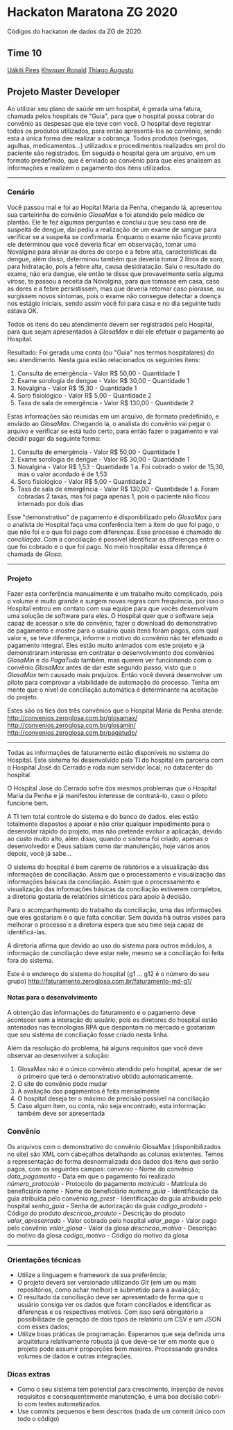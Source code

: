 # Hackaton Maratona ZG 2020
Códigos do hackaton de dados da ZG de 2020.

## Time 10
[Uákiti Pires](https://github.com/lorduakiti)
[Khyquer Ronald](https://github.com/khyquer)
[Thiago Augusto](https://github.com/wstagf)


## Projeto Master Developer
Ao utilizar seu plano de saúde em um hospital, é gerada uma fatura, chamada pelos hospitais de "Guia", para que o hospital possa cobrar do convênio as despesas que ele teve com você.
O hospital deve registrar todos os produtos utilizados, para então apresentá-los ao convênio, sendo esta a única forma dee realizar a cobrança. Todos produtos (seringas, agulhas, medicamentos...) utilizados e procedimentos realizados em prol do paciente são registrados. Em seguida o hospital gera um arquivo, em um formato predefinido, que é enviado ao convênio para que eles analisem as informações e realizem o pagamento dos itens utilizados.

-----

### Cenário
Você passou mal e foi ao Hopital Maria da Penha, chegando lá, apresentou sua carteirinha do convênio *GlosaMax* e foi atendido pelo médico de plantão.
Ele te fez algumas perguntas e concluiu que seu caso era de suspeita de dengue, daí pediu a realização de um exame de sangue para verificar se a suspeita se confirmaria. Enquanto o exame não ficava pronto ele determinou que você deveria ficar em observação, tomar uma Novalgina para aliviar as dores do corpo e a febre alta, características da dengue, além disso, determinou também que deveria tomar 2 litros de soro, para hidratação, pois a febre alta, causa desidratação.
Saiu o resultado do exame, não era dengue, ele então te disse que provavelmente seria alguma virose, te passou a receita da Novalgina, para que tomasse em casa, caso as dores e a febre persistissem, mas que deveria retomar caso piorasse, ou surgissem novos sintomas, pois o exame não consegue detectar a doença nos estágio iniciais, sendo assim você foi para casa e no dia seguinte tudo estava OK.

Todos os itens do seu atendimento devem ser registrados pelo Hospital, para que sejam apresentados à *GlosaMax* e daí ele efetuar o pagamento ao Hospital.

Resultado:
Foi gerada uma conta (ou "Guia" nos termos hospitalares) do seu atendimento. Nesta guia estão relacionados os seguintes itens:
1. Consulta de emergência - Valor R$ 50,00 - Quantidade 1
2. Exame sorologia de dengue - Valor R$ 30,00 - Quantidade 1
3. Novalgina - Valor R$ 15,30 - Quantidade 1
4. Soro fisiológico - Valor R$ 5,00 - Quantidade 2
5. Taxa de sala de emergência - Valor R$ 130,00 - Quantidade 2

Estas informações são reunidas em um arquivo, de formato predefinido, e enviado ao *GlosaMax*. Chegando lá, o analista do convênio vai pegar o arquivo e verificar se está tudo certo, para então fazer o pagamento e vai decidir pagar da seguinte forma:
1. Consulta de emergência - Valor R$ 50,00 - Quantidade 1
2. Exame sorologia de dengue - Valor R$ 30,00 - Quantidade 1
3. Novalgina - Valor R$ 1,53 - Quantidade 1
	a. Foi cobrado o valor de 15,30, mas o valor acordado é de 1,53
4. Soro fisiológico - Valor R$ 5,00 - Quantidade 2
5. Taxa de sala de emergência - Valor R$ 130,00 - Quantidade 1
	a. Foram cobradas 2 taxas, mas foi paga apenas 1, pois o paciente não ficou internado por dois dias

Esse "demonstrativo" de pagamento é disponibilizado pelo *GlosaMax* para o analista do Hospital faça uma conferência item a item do que foi pago, o que não foi e o que foi pago com diferenças. Esse processo é chamado de *conciliação*. Com a conciliação é possível identificar as diferenças entre o que foi cobrado e o que foi pago. No meio hospitalar essa diferença é chamada de *Glosa*.

-----

### Projeto
Fazer esta conferência manualmente é um trabalho muito complicado, pois o volume é muito grande e surgem novas regras com frequência, por isso o Hospital entrou em contato com sua equipe para que vocês desenvolvam uma solução de software para eles. O Hospital quer que o software seja capaz de acessar o site do convênio, fazer o download do demonstrativo de pagamento e mostre para o usuário quais itens foram pagos, com qual valor e, se teve diferença, informe o motivo do convênio não ter efetuado o pagamento integral.
Eles estão muito animados com este projeto e já demonstraram interesse em contratar o desenvolvimento dos convênios *GlosaMin* e do *PagaTudo* também, mas querem ver funcionando com o convênio *GlosaMax* antes de dar este segundo passo, visto que o *GlosaMax* tem causado mais prejuízos. Então você deverá desenvolver um piloto para comprovar a viabilidade de automação do processo.
Tenha em mente que o nível de conciliação automática é determinante na aceitação do projeto.

Estes são os ties dos três convênios que o Hospital Maria da Penha atende:
http://convenios.zeroglosa.com.br/glosamax/
http://convenios.zeroglosa.com.br/glosamin/
http://convenios.zeroglosa.com.br/pagatudo/

-----

Todas as informações de faturamento estão disponíveis no sistema do Hospital.
Este sistema foi desenvolvido pela TI do hospital em parceria com o Hospital José do Cerrado e roda num servidor local; no datacenter do hospital.

O Hospital José do Cerrado sofre dos mesmos problemas que o Hospital Maria da Penha e já manifestou interesse de contratá-lo, caso o piloto funcione bem.

A TI tem total controle do sistema e do banco de dados. eles estão totalmente dispostos a apoiar e não criar qualquer impedimento para o desenrolar rápido do projeto, mas não pretende evoluir a aplicação, devido ao custo muito alto, além disso, quando o sistema foi criado, apenas o desenvolvedor e Deus sabiam como dar manutenção, hoje vários anos depois, você já sabe...

O sistema do hospital é bem carente de relatórios e a visualização das informações de conciliação. Assim que o processamento e visualização das informações básicas da conciliação. Assim que o processamento e visualização das informações básicas da conciliação estiverem completos, a diretoria gostaria de relatórios sintéticos para apoio à decisão.

Para o acompanhamento do trabalho da conciliação, uma das informações que eles gostariam é o que falta conciliar. Sem dúvida há outras visões para melhorar o processo e a diretoria espera que seu time seja capaz de identificá-las.

A diretoria afirma que devido ao uso do sistema para outros módulos, a informação de conciliação deve estar nele, mesmo se a conciliação foi feita fora do sistema.

Este é o endereço do sistema do hospital (g1 ... g12 é o número do seu grupo)
http://faturamento.zeroglosa.com.br/faturamento-md-g1/

#### Notas para o desenvolvimento
A obtenção das informações do faturamento e o pagamento deve acontecer sem a interação do usuário, pois os diretores do hospital estão antenados nas tecnologias RPA que despontam no mercado e gostariam que seu sistema de conciliação fosse criado nesta linha.

Além da resolução do problema, há alguns requisitos que você deve observar ao desenvolver a solução:
1. GlosaMax não é o único convênio atendido pelo hospital, apesar de ser o primeiro que terá o demonstrativo obtido automaticamente.
2. O site do convênio pode mudar
3. A avaliação dos pagamentos é feita mensalmente
4. O hospital deseja ter o máximo de precisão possível na conciliação
5. Caso algum item, ou conta, não seja encontrado, esta informação também deve ser apresentada

### Convênio
Os arquivos com o demonstrativo do convênio GlosaMax (disponibilizados no site) são XML com cabeçalhos detalhando as colunas existentes.
Temos a representação de forma desnormalizada dos dados dos itens que serão pagos, com os seguintes campos:
*convenio* - Nome do convênio
*data_pagamento* - Data em que o pagamento foi realizado
*número_protocolo* - Protocolo do pagamento
*matricula* - Matrícula do beneficiário
*nome* - Nome do beneficiário
*numero_guia* - Identificação da guia atribuída pelo convênio
*ng_prest* - Identificação da guia atribuída pelo hospital
*senha_guia* - Senha de autorização da guia
*codigo_produto* - Código do produto
*descricao_produto* - Descrição do produto
*valor_apresentado* - Valor cobrado pelo hospital
*valor_pago* - Valor pago pelo convênio
*valor_glosa* - Valor da glosa
*descricao_motivo* - Descrição do motivo da glosa
*codigo_motivo* - Código do motivo da glosa

-----

### Orientações técnicas
- Utilize a linguagem e framework de sua preferência;
- O projeto deverá ser versionado utilizando *Git* (em um ou mais repositórios, como achar melhor) e submetido para a avaliação;
- O resultado da conciliação deve ser apresentado de forma que o usuário consiga ver os dados que foram conciliados e identificar as diferenças e os respectivos motivos. Com isso será obrigatório a possibilidade de geração de dois tipos de relatório um CSV e um JSON com esses dados;
- Utilize boas práticas de programação. Esperamos que seja definida uma arquitetura relativamente robusta já que deve-se ter em mente que o projeto pode assumir proporções bem maiores. Processando grandes volumes de dados e outras integrações.


### Dicas extras
- Como o seu sistema tem potencial para crescimento, inserção de novos requisitos e consequentemente manutenção, é uma boa decisão cobri-lo com testes automatizados.
- Use commits pequenos e bem descritos (nada de um commit único com todo o código)




